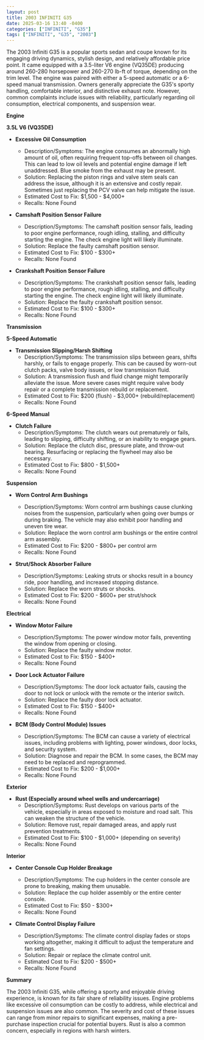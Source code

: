 ```yaml
---
layout: post
title: 2003 INFINITI G35
date: 2025-03-16 13:40 -0400
categories: ["INFINITI", "G35"]
tags: ["INFINITI", "G35", "2003"]
---
```

The 2003 Infiniti G35 is a popular sports sedan and coupe known for its engaging driving dynamics, stylish design, and relatively affordable price point. It came equipped with a 3.5-liter V6 engine (VQ35DE) producing around 260-280 horsepower and 260-270 lb-ft of torque, depending on the trim level. The engine was paired with either a 5-speed automatic or a 6-speed manual transmission. Owners generally appreciate the G35's sporty handling, comfortable interior, and distinctive exhaust note. However, common complaints include issues with reliability, particularly regarding oil consumption, electrical components, and suspension wear.

**Engine**

**3.5L V6 (VQ35DE)**

*   **Excessive Oil Consumption**
    *   Description/Symptoms: The engine consumes an abnormally high amount of oil, often requiring frequent top-offs between oil changes. This can lead to low oil levels and potential engine damage if left unaddressed. Blue smoke from the exhaust may be present.
    *   Solution: Replacing the piston rings and valve stem seals can address the issue, although it is an extensive and costly repair. Sometimes just replacing the PCV valve can help mitigate the issue.
    *   Estimated Cost to Fix: $1,500 - $4,000+
    *   Recalls: None Found

*   **Camshaft Position Sensor Failure**
    *   Description/Symptoms: The camshaft position sensor fails, leading to poor engine performance, rough idling, stalling, and difficulty starting the engine. The check engine light will likely illuminate.
    *   Solution: Replace the faulty camshaft position sensor.
    *   Estimated Cost to Fix: $100 - $300+
    *   Recalls: None Found

*   **Crankshaft Position Sensor Failure**
    *   Description/Symptoms: The crankshaft position sensor fails, leading to poor engine performance, rough idling, stalling, and difficulty starting the engine. The check engine light will likely illuminate.
    *   Solution: Replace the faulty crankshaft position sensor.
    *   Estimated Cost to Fix: $100 - $300+
    *   Recalls: None Found

**Transmission**

**5-Speed Automatic**

*   **Transmission Slipping/Harsh Shifting**
    *   Description/Symptoms: The transmission slips between gears, shifts harshly, or fails to engage properly. This can be caused by worn-out clutch packs, valve body issues, or low transmission fluid.
    *   Solution: A transmission flush and fluid change might temporarily alleviate the issue. More severe cases might require valve body repair or a complete transmission rebuild or replacement.
    *   Estimated Cost to Fix: $200 (flush) - $3,000+ (rebuild/replacement)
    *   Recalls: None Found

**6-Speed Manual**

*   **Clutch Failure**
    *   Description/Symptoms: The clutch wears out prematurely or fails, leading to slipping, difficulty shifting, or an inability to engage gears.
    *   Solution: Replace the clutch disc, pressure plate, and throw-out bearing. Resurfacing or replacing the flywheel may also be necessary.
    *   Estimated Cost to Fix: $800 - $1,500+
    *   Recalls: None Found

**Suspension**

*   **Worn Control Arm Bushings**
    *   Description/Symptoms: Worn control arm bushings cause clunking noises from the suspension, particularly when going over bumps or during braking. The vehicle may also exhibit poor handling and uneven tire wear.
    *   Solution: Replace the worn control arm bushings or the entire control arm assembly.
    *   Estimated Cost to Fix: $200 - $800+ per control arm
    *   Recalls: None Found

*   **Strut/Shock Absorber Failure**
    *   Description/Symptoms: Leaking struts or shocks result in a bouncy ride, poor handling, and increased stopping distance.
    *   Solution: Replace the worn struts or shocks.
    *   Estimated Cost to Fix: $200 - $600+ per strut/shock
    *   Recalls: None Found

**Electrical**

*   **Window Motor Failure**
    *   Description/Symptoms: The power window motor fails, preventing the window from opening or closing.
    *   Solution: Replace the faulty window motor.
    *   Estimated Cost to Fix: $150 - $400+
    *   Recalls: None Found

*   **Door Lock Actuator Failure**
    *   Description/Symptoms: The door lock actuator fails, causing the door to not lock or unlock with the remote or the interior switch.
    *   Solution: Replace the faulty door lock actuator.
    *   Estimated Cost to Fix: $150 - $400+
    *   Recalls: None Found

*   **BCM (Body Control Module) Issues**
    *   Description/Symptoms: The BCM can cause a variety of electrical issues, including problems with lighting, power windows, door locks, and security system.
    *   Solution: Diagnose and repair the BCM. In some cases, the BCM may need to be replaced and reprogrammed.
    *   Estimated Cost to Fix: $200 - $1,000+
    *   Recalls: None Found

**Exterior**

*   **Rust (Especially around wheel wells and undercarriage)**
    *   Description/Symptoms: Rust develops on various parts of the vehicle, especially in areas exposed to moisture and road salt. This can weaken the structure of the vehicle.
    *   Solution: Remove rust, repair damaged areas, and apply rust prevention treatments.
    *   Estimated Cost to Fix: $100 - $1,000+ (depending on severity)
    *   Recalls: None Found

**Interior**

*   **Center Console Cup Holder Breakage**
    *   Description/Symptoms: The cup holders in the center console are prone to breaking, making them unusable.
    *   Solution: Replace the cup holder assembly or the entire center console.
    *   Estimated Cost to Fix: $50 - $300+
    *   Recalls: None Found

*   **Climate Control Display Failure**
    *   Description/Symptoms: The climate control display fades or stops working altogether, making it difficult to adjust the temperature and fan settings.
    *   Solution: Repair or replace the climate control unit.
    *   Estimated Cost to Fix: $200 - $500+
    *   Recalls: None Found

**Summary**

The 2003 Infiniti G35, while offering a sporty and enjoyable driving experience, is known for its fair share of reliability issues. Engine problems like excessive oil consumption can be costly to address, while electrical and suspension issues are also common. The severity and cost of these issues can range from minor repairs to significant expenses, making a pre-purchase inspection crucial for potential buyers. Rust is also a common concern, especially in regions with harsh winters.

